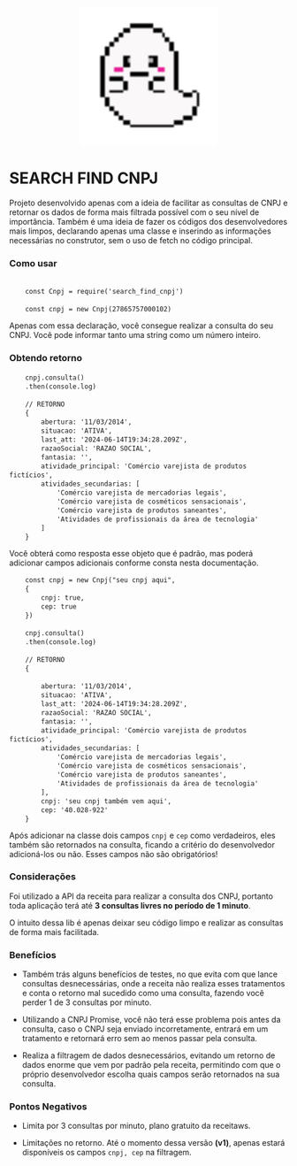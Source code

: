 <div align="center">
    <img src="./icon.gif" width="250x" />
</div>

# SEARCH FIND CNPJ

Projeto desenvolvido apenas com a ideia de facilitar as consultas de CNPJ e retornar os dados de forma mais filtrada possível com o seu nível de importância. Também é uma ideia de fazer os códigos dos desenvolvedores mais limpos, declarando apenas uma classe e inserindo as informações necessárias no construtor, sem o uso de fetch no código principal.

### Como usar

```
    
    const Cnpj = require('search_find_cnpj')

    const cnpj = new Cnpj(27865757000102)
```

Apenas com essa declaração, você consegue realizar a consulta do seu CNPJ.
Você pode informar tanto uma string como um número inteiro.

### Obtendo retorno

```
    cnpj.consulta()
    .then(console.log)

    // RETORNO
    {
        abertura: '11/03/2014',
        situacao: 'ATIVA',
        last_att: '2024-06-14T19:34:28.209Z',
        razaoSocial: 'RAZAO SOCIAL',
        fantasia: '',
        atividade_principal: 'Comércio varejista de produtos fictícios',
        atividades_secundarias: [
            'Comércio varejista de mercadorias legais',
            'Comércio varejista de cosméticos sensacionais',
            'Comércio varejista de produtos saneantes',
            'Atividades de profissionais da área de tecnologia'
        ]
    }
```

Você obterá como resposta esse objeto que é padrão, mas poderá adicionar campos adicionais conforme consta nesta documentação.

```
    const cnpj = new Cnpj("seu cnpj aqui",
    {
        cnpj: true,
        cep: true
    })

    cnpj.consulta()
    .then(console.log)

    // RETORNO
    {
        
        abertura: '11/03/2014',
        situacao: 'ATIVA',
        last_att: '2024-06-14T19:34:28.209Z',
        razaoSocial: 'RAZAO SOCIAL',
        fantasia: '',
        atividade_principal: 'Comércio varejista de produtos fictícios',
        atividades_secundarias: [
            'Comércio varejista de mercadorias legais',
            'Comércio varejista de cosméticos sensacionais',
            'Comércio varejista de produtos saneantes',
            'Atividades de profissionais da área de tecnologia'
        ],
        cnpj: 'seu cnpj também vem aqui',
        cep: '40.028-922'
    }
```

Após adicionar na classe dois campos `cnpj` e `cep` como verdadeiros, eles também são retornados na consulta, ficando a critério do desenvolvedor adicioná-los ou não. Esses campos não são obrigatórios!

### Considerações

Foi utilizado a API da receita para realizar a consulta dos CNPJ, portanto toda aplicação terá até **3 consultas livres no período de 1 minuto**.

O intuito dessa lib é apenas deixar seu código limpo e realizar as consultas de forma mais facilitada.

### Benefícios
- Também trás alguns benefícios de testes, no que evita com que lance consultas desnecessárias, onde a receita não realiza esses tratamentos e conta o retorno mal sucedido como uma consulta, fazendo você perder 1 de 3 consultas por minuto.

- Utilizando a CNPJ Promise, você não terá esse problema pois antes da consulta, caso o CNPJ seja enviado incorretamente, entrará em um tratamento e retornará erro sem ao menos passar pela consulta.

- Realiza a filtragem de dados desnecessários, evitando um retorno de dados enorme que vem por padrão pela receita, permitindo com que o próprio desenvolvedor escolha quais campos serão retornados na sua consulta.

### Pontos Negativos

- Limita por 3 consultas por minuto, plano gratuito da receitaws.

- Limitações no retorno. Até o momento dessa versão **(v1)**, apenas estará disponíveis os campos `cnpj, cep` na filtragem.
